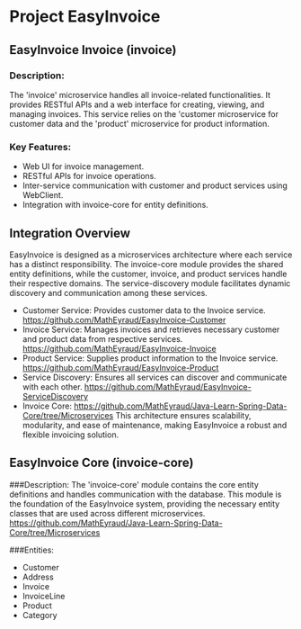 # Project EasyInvoice
## EasyInvoice Invoice (invoice)
### Description:
The 'invoice' microservice handles all invoice-related functionalities. It provides RESTful APIs and a web interface for creating, viewing, and managing invoices. This service relies on the 'customer microservice for customer data and the 'product' microservice for product information.

### Key Features:
- Web UI for invoice management.
- RESTful APIs for invoice operations.
- Inter-service communication with customer and product services using WebClient.
- Integration with invoice-core for entity definitions.

## Integration Overview
EasyInvoice is designed as a microservices architecture where each service has a distinct responsibility. The invoice-core module provides the shared entity definitions, while the customer, invoice, and product services handle their respective domains. The service-discovery module facilitates dynamic discovery and communication among these services.
- Customer Service: Provides customer data to the Invoice service. https://github.com/MathEyraud/EasyInvoice-Customer
- Invoice Service: Manages invoices and retrieves necessary customer and product data from respective services. https://github.com/MathEyraud/EasyInvoice-Invoice
- Product Service: Supplies product information to the Invoice service. https://github.com/MathEyraud/EasyInvoice-Product
- Service Discovery: Ensures all services can discover and communicate with each other. https://github.com/MathEyraud/EasyInvoice-ServiceDiscovery
- Invoice Core: https://github.com/MathEyraud/Java-Learn-Spring-Data-Core/tree/Microservices
This architecture ensures scalability, modularity, and ease of maintenance, making EasyInvoice a robust and flexible invoicing solution.

## EasyInvoice Core (invoice-core)
###Description:
The 'invoice-core' module contains the core entity definitions and handles communication with the database. This module is the foundation of the EasyInvoice system, providing the necessary entity classes that are used across different microservices.
https://github.com/MathEyraud/Java-Learn-Spring-Data-Core/tree/Microservices

###Entities:
- Customer
- Address
- Invoice
- InvoiceLine
- Product
- Category
